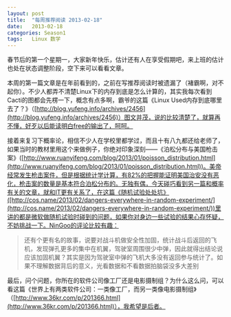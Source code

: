 ```yaml
---
layout: post
title:  "每周推荐阅读 2013-02-18"
date:   2013-02-18
categories: Season1
tags:   Linux 数学
---
```


春节后的第一个星期一，大家新年快乐，估计还有人在享受假期吧，来上班的估计也处在状态调整阶段，空下来可以看看文章。

本周的第一篇文章是在年前看到的，之前在写推荐阅读时被遗漏了（褚霸啊，对不起你）。不少人都弄不清楚Linux下的内存到底是怎么计算的，其实我每次看到Cacti的图都会先楞一下，概念有点多啊，霸爷的这篇《Linux Used内存到底哪里去了？》（[http://blog.yufeng.info/archives/2456](http://blog.yufeng.info/archives/2456)）图文并茂，说的比较清楚了，就算再不懂，好歹以后能读明白free的输出了，呵呵。

接着来复习下概率论，相信不少人在学校里都学过，而且十有八九都还给老师了，如果当时的教材里用这个来做例子，你绝对印象深刻——《泊松分布与美国枪击案》([http://www.ruanyifeng.com/blog/2013/01/poisson_distribution.html](http://www.ruanyifeng.com/blog/2013/01/poisson_distribution.html))。美帝经常发生枪击案件，但是根据统计学计算，有82%的把握能证明美国治安没有恶化，枪击案的数量是基本符合泊松分布的。无独有偶，今天碰巧看到另一篇和概率有关的文章，就和IT更有关系了，在这篇《随机试验处处坑》([http://cos.name/2013/02/dangers-everywhere-in-random-experiment/](http://cos.name/2013/02/dangers-everywhere-in-random-experiment/))里讲的都是微软做随机试验时碰到的问题，如果你对身边一些试验的结果心存怀疑，不妨挑战一下。NinGoo的评论比较有趣：

>还有个更有名的故事，说要对战斗机做安全性加固，统计战斗后返回的飞机，发现弹孔更多的集中在机翼，驾驶室周围很少中弹，因此就得出结论说应该加固机翼？其实是因为驾驶室中弹的飞机大多没有返回参与统计了。如果不理解数据背后的意义，光看数据和不看数据拍脑袋没多大差别

最后，问个问题，你所在的软件公司像工厂还是电影摄制组？为什么这么问，可以看这篇《世界上有两类软件公司：一类像工厂，而另一类像电影摄制组》（[http://www.36kr.com/p/201366.html](http://www.36kr.com/p/201366.html)），我希望是后者。
